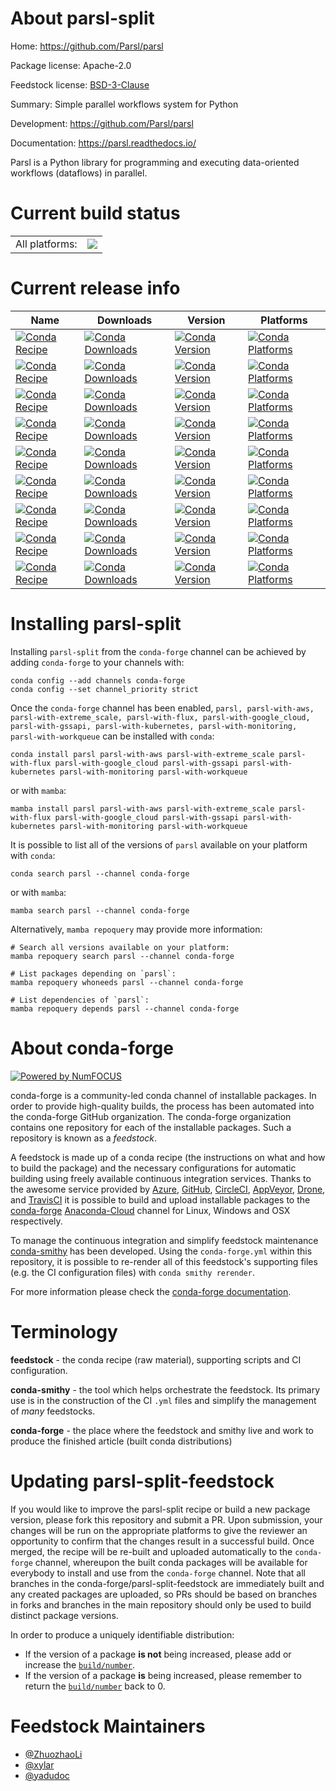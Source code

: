 About parsl-split
=================

Home: https://github.com/Parsl/parsl

Package license: Apache-2.0

Feedstock license: [BSD-3-Clause](https://github.com/conda-forge/parsl-feedstock/blob/main/LICENSE.txt)

Summary: Simple parallel workflows system for Python

Development: https://github.com/Parsl/parsl

Documentation: https://parsl.readthedocs.io/

Parsl is a Python library for programming and executing
data-oriented workflows (dataflows) in parallel.


Current build status
====================


<table><tr><td>All platforms:</td>
    <td>
      <a href="https://dev.azure.com/conda-forge/feedstock-builds/_build/latest?definitionId=6411&branchName=main">
        <img src="https://dev.azure.com/conda-forge/feedstock-builds/_apis/build/status/parsl-feedstock?branchName=main">
      </a>
    </td>
  </tr>
</table>

Current release info
====================

| Name | Downloads | Version | Platforms |
| --- | --- | --- | --- |
| [![Conda Recipe](https://img.shields.io/badge/recipe-parsl-green.svg)](https://anaconda.org/conda-forge/parsl) | [![Conda Downloads](https://img.shields.io/conda/dn/conda-forge/parsl.svg)](https://anaconda.org/conda-forge/parsl) | [![Conda Version](https://img.shields.io/conda/vn/conda-forge/parsl.svg)](https://anaconda.org/conda-forge/parsl) | [![Conda Platforms](https://img.shields.io/conda/pn/conda-forge/parsl.svg)](https://anaconda.org/conda-forge/parsl) |
| [![Conda Recipe](https://img.shields.io/badge/recipe-parsl--with--aws-green.svg)](https://anaconda.org/conda-forge/parsl-with-aws) | [![Conda Downloads](https://img.shields.io/conda/dn/conda-forge/parsl-with-aws.svg)](https://anaconda.org/conda-forge/parsl-with-aws) | [![Conda Version](https://img.shields.io/conda/vn/conda-forge/parsl-with-aws.svg)](https://anaconda.org/conda-forge/parsl-with-aws) | [![Conda Platforms](https://img.shields.io/conda/pn/conda-forge/parsl-with-aws.svg)](https://anaconda.org/conda-forge/parsl-with-aws) |
| [![Conda Recipe](https://img.shields.io/badge/recipe-parsl--with--extreme_scale-green.svg)](https://anaconda.org/conda-forge/parsl-with-extreme_scale) | [![Conda Downloads](https://img.shields.io/conda/dn/conda-forge/parsl-with-extreme_scale.svg)](https://anaconda.org/conda-forge/parsl-with-extreme_scale) | [![Conda Version](https://img.shields.io/conda/vn/conda-forge/parsl-with-extreme_scale.svg)](https://anaconda.org/conda-forge/parsl-with-extreme_scale) | [![Conda Platforms](https://img.shields.io/conda/pn/conda-forge/parsl-with-extreme_scale.svg)](https://anaconda.org/conda-forge/parsl-with-extreme_scale) |
| [![Conda Recipe](https://img.shields.io/badge/recipe-parsl--with--flux-green.svg)](https://anaconda.org/conda-forge/parsl-with-flux) | [![Conda Downloads](https://img.shields.io/conda/dn/conda-forge/parsl-with-flux.svg)](https://anaconda.org/conda-forge/parsl-with-flux) | [![Conda Version](https://img.shields.io/conda/vn/conda-forge/parsl-with-flux.svg)](https://anaconda.org/conda-forge/parsl-with-flux) | [![Conda Platforms](https://img.shields.io/conda/pn/conda-forge/parsl-with-flux.svg)](https://anaconda.org/conda-forge/parsl-with-flux) |
| [![Conda Recipe](https://img.shields.io/badge/recipe-parsl--with--google_cloud-green.svg)](https://anaconda.org/conda-forge/parsl-with-google_cloud) | [![Conda Downloads](https://img.shields.io/conda/dn/conda-forge/parsl-with-google_cloud.svg)](https://anaconda.org/conda-forge/parsl-with-google_cloud) | [![Conda Version](https://img.shields.io/conda/vn/conda-forge/parsl-with-google_cloud.svg)](https://anaconda.org/conda-forge/parsl-with-google_cloud) | [![Conda Platforms](https://img.shields.io/conda/pn/conda-forge/parsl-with-google_cloud.svg)](https://anaconda.org/conda-forge/parsl-with-google_cloud) |
| [![Conda Recipe](https://img.shields.io/badge/recipe-parsl--with--gssapi-green.svg)](https://anaconda.org/conda-forge/parsl-with-gssapi) | [![Conda Downloads](https://img.shields.io/conda/dn/conda-forge/parsl-with-gssapi.svg)](https://anaconda.org/conda-forge/parsl-with-gssapi) | [![Conda Version](https://img.shields.io/conda/vn/conda-forge/parsl-with-gssapi.svg)](https://anaconda.org/conda-forge/parsl-with-gssapi) | [![Conda Platforms](https://img.shields.io/conda/pn/conda-forge/parsl-with-gssapi.svg)](https://anaconda.org/conda-forge/parsl-with-gssapi) |
| [![Conda Recipe](https://img.shields.io/badge/recipe-parsl--with--kubernetes-green.svg)](https://anaconda.org/conda-forge/parsl-with-kubernetes) | [![Conda Downloads](https://img.shields.io/conda/dn/conda-forge/parsl-with-kubernetes.svg)](https://anaconda.org/conda-forge/parsl-with-kubernetes) | [![Conda Version](https://img.shields.io/conda/vn/conda-forge/parsl-with-kubernetes.svg)](https://anaconda.org/conda-forge/parsl-with-kubernetes) | [![Conda Platforms](https://img.shields.io/conda/pn/conda-forge/parsl-with-kubernetes.svg)](https://anaconda.org/conda-forge/parsl-with-kubernetes) |
| [![Conda Recipe](https://img.shields.io/badge/recipe-parsl--with--monitoring-green.svg)](https://anaconda.org/conda-forge/parsl-with-monitoring) | [![Conda Downloads](https://img.shields.io/conda/dn/conda-forge/parsl-with-monitoring.svg)](https://anaconda.org/conda-forge/parsl-with-monitoring) | [![Conda Version](https://img.shields.io/conda/vn/conda-forge/parsl-with-monitoring.svg)](https://anaconda.org/conda-forge/parsl-with-monitoring) | [![Conda Platforms](https://img.shields.io/conda/pn/conda-forge/parsl-with-monitoring.svg)](https://anaconda.org/conda-forge/parsl-with-monitoring) |
| [![Conda Recipe](https://img.shields.io/badge/recipe-parsl--with--workqueue-green.svg)](https://anaconda.org/conda-forge/parsl-with-workqueue) | [![Conda Downloads](https://img.shields.io/conda/dn/conda-forge/parsl-with-workqueue.svg)](https://anaconda.org/conda-forge/parsl-with-workqueue) | [![Conda Version](https://img.shields.io/conda/vn/conda-forge/parsl-with-workqueue.svg)](https://anaconda.org/conda-forge/parsl-with-workqueue) | [![Conda Platforms](https://img.shields.io/conda/pn/conda-forge/parsl-with-workqueue.svg)](https://anaconda.org/conda-forge/parsl-with-workqueue) |

Installing parsl-split
======================

Installing `parsl-split` from the `conda-forge` channel can be achieved by adding `conda-forge` to your channels with:

```
conda config --add channels conda-forge
conda config --set channel_priority strict
```

Once the `conda-forge` channel has been enabled, `parsl, parsl-with-aws, parsl-with-extreme_scale, parsl-with-flux, parsl-with-google_cloud, parsl-with-gssapi, parsl-with-kubernetes, parsl-with-monitoring, parsl-with-workqueue` can be installed with `conda`:

```
conda install parsl parsl-with-aws parsl-with-extreme_scale parsl-with-flux parsl-with-google_cloud parsl-with-gssapi parsl-with-kubernetes parsl-with-monitoring parsl-with-workqueue
```

or with `mamba`:

```
mamba install parsl parsl-with-aws parsl-with-extreme_scale parsl-with-flux parsl-with-google_cloud parsl-with-gssapi parsl-with-kubernetes parsl-with-monitoring parsl-with-workqueue
```

It is possible to list all of the versions of `parsl` available on your platform with `conda`:

```
conda search parsl --channel conda-forge
```

or with `mamba`:

```
mamba search parsl --channel conda-forge
```

Alternatively, `mamba repoquery` may provide more information:

```
# Search all versions available on your platform:
mamba repoquery search parsl --channel conda-forge

# List packages depending on `parsl`:
mamba repoquery whoneeds parsl --channel conda-forge

# List dependencies of `parsl`:
mamba repoquery depends parsl --channel conda-forge
```


About conda-forge
=================

[![Powered by
NumFOCUS](https://img.shields.io/badge/powered%20by-NumFOCUS-orange.svg?style=flat&colorA=E1523D&colorB=007D8A)](https://numfocus.org)

conda-forge is a community-led conda channel of installable packages.
In order to provide high-quality builds, the process has been automated into the
conda-forge GitHub organization. The conda-forge organization contains one repository
for each of the installable packages. Such a repository is known as a *feedstock*.

A feedstock is made up of a conda recipe (the instructions on what and how to build
the package) and the necessary configurations for automatic building using freely
available continuous integration services. Thanks to the awesome service provided by
[Azure](https://azure.microsoft.com/en-us/services/devops/), [GitHub](https://github.com/),
[CircleCI](https://circleci.com/), [AppVeyor](https://www.appveyor.com/),
[Drone](https://cloud.drone.io/welcome), and [TravisCI](https://travis-ci.com/)
it is possible to build and upload installable packages to the
[conda-forge](https://anaconda.org/conda-forge) [Anaconda-Cloud](https://anaconda.org/)
channel for Linux, Windows and OSX respectively.

To manage the continuous integration and simplify feedstock maintenance
[conda-smithy](https://github.com/conda-forge/conda-smithy) has been developed.
Using the ``conda-forge.yml`` within this repository, it is possible to re-render all of
this feedstock's supporting files (e.g. the CI configuration files) with ``conda smithy rerender``.

For more information please check the [conda-forge documentation](https://conda-forge.org/docs/).

Terminology
===========

**feedstock** - the conda recipe (raw material), supporting scripts and CI configuration.

**conda-smithy** - the tool which helps orchestrate the feedstock.
                   Its primary use is in the construction of the CI ``.yml`` files
                   and simplify the management of *many* feedstocks.

**conda-forge** - the place where the feedstock and smithy live and work to
                  produce the finished article (built conda distributions)


Updating parsl-split-feedstock
==============================

If you would like to improve the parsl-split recipe or build a new
package version, please fork this repository and submit a PR. Upon submission,
your changes will be run on the appropriate platforms to give the reviewer an
opportunity to confirm that the changes result in a successful build. Once
merged, the recipe will be re-built and uploaded automatically to the
`conda-forge` channel, whereupon the built conda packages will be available for
everybody to install and use from the `conda-forge` channel.
Note that all branches in the conda-forge/parsl-split-feedstock are
immediately built and any created packages are uploaded, so PRs should be based
on branches in forks and branches in the main repository should only be used to
build distinct package versions.

In order to produce a uniquely identifiable distribution:
 * If the version of a package **is not** being increased, please add or increase
   the [``build/number``](https://docs.conda.io/projects/conda-build/en/latest/resources/define-metadata.html#build-number-and-string).
 * If the version of a package **is** being increased, please remember to return
   the [``build/number``](https://docs.conda.io/projects/conda-build/en/latest/resources/define-metadata.html#build-number-and-string)
   back to 0.

Feedstock Maintainers
=====================

* [@ZhuozhaoLi](https://github.com/ZhuozhaoLi/)
* [@xylar](https://github.com/xylar/)
* [@yadudoc](https://github.com/yadudoc/)

